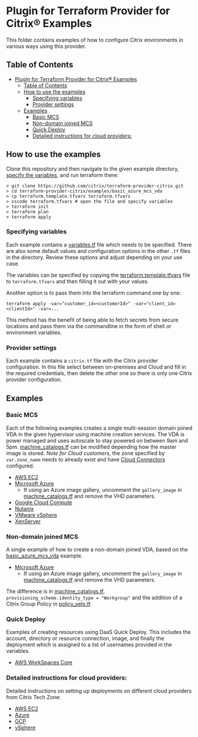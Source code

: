 # Plugin for Terraform Provider for Citrix® Examples

This folder contains examples of how to configure Citrix environments in various ways using this provider.

## Table of Contents
- [Plugin for Terraform Provider for Citrix® Examples](#plugin-for-terraform-provider-for-citrix-examples)
  - [Table of Contents](#table-of-contents)
  - [How to use the examples](#how-to-use-the-examples)
    - [Specifying variables](#specifying-variables)
    - [Provider settings](#provider-settings)
  - [Examples](#examples)
    - [Basic MCS](#basic-mcs)
    - [Non-domain joined MCS](#non-domain-joined-mcs)
    - [Quick Deploy](#quick-deploy)
    - [Detailed instructions for cloud providers:](#detailed-instructions-for-cloud-providers)

## How to use the examples
Clone this repository and then navigate to the given example directory, [specify the variables](#specifying-variables), and run terraform there:
```shell
> git clone https://github.com/citrix/terraform-provider-citrix.git
> cd terraform-provider-citrix/examples/basic_azure_mcs_vda
> cp terraform.template.tfvars terraform.tfvars
> vscode terraform.tfvars # open the file and specify variables
> terraform init
> terraform plan
> terraform apply
```

### Specifying variables
Each example contains a [variables.tf](basic_azure_mcs_vda/variables.tf) file which needs to be specified. There are also some default values and configuration options in the other `.tf` files in the directory. Review these options and adjust depending on your use case. 

The variables can be specified by copying the [terraform.template.tfvars](basic_azure_mcs_vda/terraform.template.tfvars) file to `terraform.tfvars` and then filling it out with your values.

Another option is to pass them into the terraform command one by one:
```shell
terraform apply -var="customer_id=<customerId>" -var="client_id=<clientId>" -var=...
```

This method has the benefit of being able to fetch secrets from secure locations and pass them via the commandline in the form of shell or environment variables.

### Provider settings
Each example contains a `citrix.tf` file with the Citrix provider configuration. In this file select between on-premises and Cloud and fill in the required credentials, then delete the other one so there is only one Citrix provider configuration.


## Examples

### Basic MCS
Each of the following examples creates a single multi-session domain joined VDA in the given hypervisor using machine creation services. The VDA is power managed and uses autoscale to stay powered on between 9am and 5pm. [machine_catalogs.tf](basic_azure_mcs_vda/machine_catalogs.tf) can be modified depending how the master image is stored. *Note for Cloud customers*, the zone specified by `var.zone_name` needs to already exist and have [Cloud Connectors](https://docs.citrix.com/en-us/citrix-cloud/citrix-cloud-resource-locations/citrix-cloud-connector.html) configured.
* [AWS EC2](basic_aws_mcs_vda/)
* [Microsoft Azure](basic_azure_mcs_vda/)
  * If using an Azure image gallery, uncomment the `gallery_image` in [machine_catalogs.tf](basic_azure_mcs_vda/machine_catalogs.tf) and remove the VHD parameters.
* [Google Cloud Compute](basic_gcp_mcs_vda/)
* [Nutanix](basic_nutanix_mcs_vda/)
* [VMware vSphere](basic_vsphere_mcs_vda/)
* [XenServer](basic_xenserver_mcs_vda/)

### Non-domain joined MCS
A single example of how to create a non-domain joined VDA, based on the [basic_azure_mcs_vda](basic_aws_mcs_vda/) example.
* [Microsoft Azure](non_domain_joined_azure_mcs_vda/)
  * If using an Azure image gallery, uncomment the `gallery_image` in [machine_catalogs.tf](basic_azure_mcs_vda/machine_catalogs.tf) and remove the VHD parameters.

The difference is in [machine_catalogs.tf](non_domain_joined_azure_mcs_vda/machine_catalogs.tf), `provisioning_scheme.identity_type = "Workgroup"` and the addition of a Citrix Group Policy in [policy_sets.tf](non_domain_joined_azure_mcs_vda/policy_sets.tf).

### Quick Deploy
Examples of creating resources using DaaS Quick Deploy. This includes the account, directory or resource connection, image, and finally the deployment which is assigned to a list of usernames provided in the variables.
* [AWS WorkSpaces Core](basic_aws_workspace_core_deployment)


### Detailed instructions for cloud providers:
Detailed instructions on setting up deployments on different cloud providers from Citrix Tech Zone:
- [AWS EC2](https://community.citrix.com/tech-zone/build/deployment-guides/terraform-daas-aws/)
- [Azure](https://community.citrix.com/tech-zone/build/deployment-guides/citrix-daas-terraform-azure/)
- [GCP](https://community.citrix.com/tech-zone/build/deployment-guides/terraform-daas-gcp/)
- [vSphere](https://community.citrix.com/tech-zone/build/deployment-guides/terraform-daas-vsphere8/)